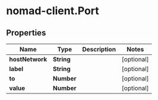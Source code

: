 # nomad-client.Port

## Properties

Name | Type | Description | Notes
------------ | ------------- | ------------- | -------------
**hostNetwork** | **String** |  | [optional] 
**label** | **String** |  | [optional] 
**to** | **Number** |  | [optional] 
**value** | **Number** |  | [optional] 


